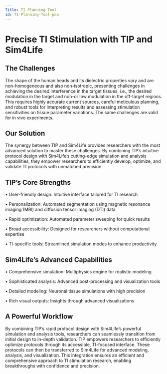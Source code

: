 ```yaml
---
Title: TI Planning Tool
id: TI-Planning-Tool-pop
---
```

# Precise TI Stimulation with TIP and Sim4Life

## The Challenges
The shape of the human heads and its dielectric properties vary and are non-homogeneous and also non-isotropic, presenting challenges in achieving the desired interference in the target tissues, i.e., the desired modulation in the target and non-or low modulation in the off-target regions. This requires highly accurate current sources, careful meticulous planning, and robust tools for interpreting results and assessing stimulation sensitivities on tissue parameter variations. The same challenges are valid for in vivo experiments. 

## Our Solution
The synergy between TIP and Sim4Life provides researchers with the most advanced solution to master these challenges. By combining TIP’s intuitive protocol design with Sim4Life’s cutting-edge simulation and analysis capabilities, they empower researchers to efficiently develop, optimize, and validate TI protocols with unmatched precision.

## TIP’s Core Strengths

• User-friendly design: Intuitive interface tailored for TI research

• Personalization: Automated segmentation using magnetic resonance imaging (MRI) and diffusion tensor imaging (DTI) data 

• Rapid optimization: Automated parameter sweeping for quick results

• Broad accessibility: Designed for researchers without computational expertise

• TI-specific tools: Streamlined simulation modes to enhance productivity

## Sim4Life’s Advanced Capabilities

• Comprehensive simulation: Multiphysics engine for realistic modeling

• Sophisticated analysis: Advanced post-processing and visualization tools

• Detailed modeling: Neuronal tissue simulations with high precision

• Rich visual outputs: Insights through advanced visualizations

## A Powerful Workflow

By combining TIP’s rapid protocol design with Sim4Life’s powerful simulation and analysis tools, researchers can seamlessly transition from initial design to in-depth validation. TIP empowers researchers to efficiently optimize protocols through its accessible, TI-focused interface. These protocols can then be transferred to Sim4Life for advanced modeling, analysis, and visualization.
This integration ensures an efficient and comprehensive approach to TI stimulation research, enabling breakthroughs with confidence and precision.
